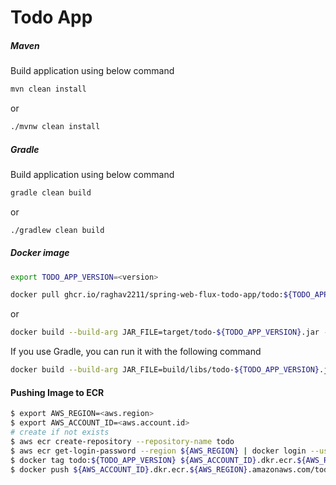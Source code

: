 # Todo App #
##### Maven #####
Build application using below command
    
```bash
mvn clean install
```
or

```bash
./mvnw clean install
```

##### Gradle #####
Build application using below command

```bash
gradle clean build
```
or

```bash
./gradlew clean build
```
##### Docker image #####

```bash
export TODO_APP_VERSION=<version>
```

```bash
docker pull ghcr.io/raghav2211/spring-web-flux-todo-app/todo:${TODO_APP_VERSION}
```
or

```bash
docker build --build-arg JAR_FILE=target/todo-${TODO_APP_VERSION}.jar --tag todo:${TODO_APP_VERSION} .
```
If you use Gradle, you can run it with the following command

```bash
docker build --build-arg JAR_FILE=build/libs/todo-${TODO_APP_VERSION}.jar --tag todo:${TODO_APP_VERSION} .
```

#### Pushing Image to ECR ####

```bash
$ export AWS_REGION=<aws.region>
$ export AWS_ACCOUNT_ID=<aws.account.id>
# create if not exists
$ aws ecr create-repository --repository-name todo 
$ aws ecr get-login-password --region ${AWS_REGION} | docker login --username AWS --password-stdin ${AWS_ACCOUNT_ID}.dkr.ecr.${AWS_REGION}.amazonaws.com
$ docker tag todo:${TODO_APP_VERSION} ${AWS_ACCOUNT_ID}.dkr.ecr.${AWS_REGION}.amazonaws.com/todo:${TODO_APP_VERSION}
$ docker push ${AWS_ACCOUNT_ID}.dkr.ecr.${AWS_REGION}.amazonaws.com/todo:${TODO_APP_VERSION}
```